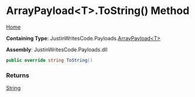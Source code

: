 # ArrayPayload\<T\>\.ToString\(\) Method

[Home](../../../README.md)

**Containing Type**: JustinWritesCode\.Payloads\.[ArrayPayload\<T\>](../README.md)

**Assembly**: JustinWritesCode\.Payloads\.dll

```csharp
public override string ToString()
```

### Returns

[String](https://docs.microsoft.com/en-us/dotnet/api/system.string)

